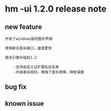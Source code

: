 ﻿# hm -ui 1.2.0 release note


## new feature

	开发了windows版的图形界面

	使用新云查杀接口，速度更快

	查杀引擎升级到1.2 
	
		-支持自定义过扩展名白名单
		-升级查杀规则，增强了查杀效果，降低误报
	
## bug fix


## known issue




	
